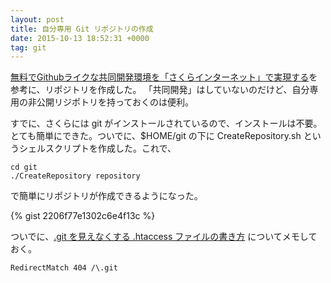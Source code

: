 ```yaml
---
layout: post
title: 自分専用 Git リポジトリの作成
date: 2015-10-13 18:52:31 +0000
tag: git
---
```

[無料でGithubライクな共同開発環境を「さくらインターネット」で実現する](http://www.happyquality.com/2011/09/22/1322.htm)を参考に、リポジトリを作成した。
「共同開発」はしていないのだけど、自分専用の非公開リジポトリを持っておくのは便利。

すでに、さくらには git がインストールされているので、インストールは不要。とても簡単にできた。ついでに、$HOME/git の下に CreateRepository.sh というシェルスクリプトを作成した。これで、

~~~
cd git
./CreateRepository repository
~~~

で簡単にリポジトリが作成できるようになった。

{% gist 2206f77e1302c6e4f13c %}

ついでに、[.git を見えなくする .htaccess ファイルの書き方](http://stackoverflow.com/questions/6142437/make-git-directory-web-inaccessible) についてメモしておく。

~~~~
RedirectMatch 404 /\.git
~~~~
